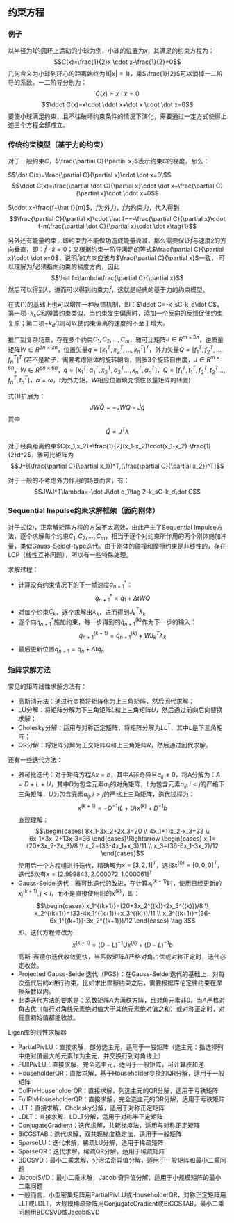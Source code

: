 ## 约束方程
### 例子
以半径为1的圆环上运动的小球为例，小球的位置为$x$，其满足的约束方程为：
$$C(x)=\frac{1}{2}x \cdot x-\frac{1}{2}=0$$
几何含义为小球到环心的距离始终为1($|x|=1$)，乘$\frac{1}{2}$可以消掉一二阶导的系数。一二阶导分别为：
$$\dot C(x)=x\cdot \dot x=0$$
$$\ddot C(x)=x\cdot \ddot x+\dot x \cdot \dot x=0$$
要使小球满足约束，且不往破坏约束条件的情况下演化，需要通过一定方式使得上述三个方程全部成立。

### 传统约束模型（基于力的约束）
对于一般约束$C$，$\frac{\partial C}{\partial x}$表示约束$C$的梯度，那么：

$$\dot C(x)=\frac{\partial C}{\partial x}\cdot \dot x=0\$$
$$\ddot C(x)=\frac{\partial \dot C}{\partial x}\cdot \dot x+\frac{\partial C}{\partial x}\cdot \ddot x=0$$

$\ddot x=\frac{f+\hat f}{m}$，$f$为外力，$\hat f$为约束力，代入得到
$$\frac{\partial C}{\partial x}\cdot \hat f==-\frac{\partial C}{\partial x}\cdot f-m\frac{\partial \dot C}{\partial x}\cdot \dot x\tag{1}$$

另外还有能量约束，即约束力不能做功造成能量衰减，那么需要保证$\hat f$与速度$\dot x$的方向垂直，即：$\hat f \cdot \dot x=0$；又根据约束一阶导满足的等式$\frac{\partial C}{\partial x}\cdot \dot x=0$，说明$\hat f$的方向应该与$\frac{\partial C}{\partial x}$一致，
可以理解为$\hat f$必须指向约束的梯度方向，因此
$$\hat f=\lambda\frac{\partial C}{\partial x}$$
然后可以得到$\lambda$，进而可以得到约束力$\hat f$，这就是经典的基于力的约束模型。

在式(1)的基础上也可以增加一种反馈机制，即：$\ddot C=-k_sC-k_d\dot C$，第一项$-k_sC$和弹簧约束类似，当约束发生偏离时，添加一个反向的反馈促使约束复原；第二项$-k_d\dot C$则可以使约束偏离的速度的不至于增大。

推广到复杂场景，存在多个约束$C_1,C_2,...,C_m$，雅可比矩阵$J\in R^{m\times 3n}$，逆质量矩阵$W\in R^{3n\times 3n}$，位置矢量$q=[x_1^T,x_2^T,...,x_n^T]^T$，外力矢量$Q=[f_1^T,f_2^T,...,f_n^T]^T$ (若不是粒子，需要考虑刚体的旋转朝向，则多3个旋转自由度，$J\in R^{m\times 6n}$，$W\in R^{6n\times 6n}$，$q=[x_1^T,\alpha_1^T,x_2^T,\alpha_2^T...,x_n^T,\alpha_n^T]$，$Q=[f_1^T,t_1^T,f_2^T,t_2^T...,f_n^T,t_n^T]$，$\dot \alpha=\omega$，$t$为外力矩，$W$相应位置填充惯性张量矩阵的转置)

式(1)扩展为：
$$JW\hat Q=-JWQ-\dot J\dot q$$
其中
$$\hat Q=J^T\lambda$$

对于经典距离约束$C(x_1,x_2)=\frac{1}{2}(x_1-x_2)\cdot(x_1-x_2)-\frac{1}{2}d^2$，雅可比矩阵为
$$J=[(\frac{\partial C}{\partial x_1})^T,(\frac{\partial C}{\partial x_2})^T]$$

对于一般的不考虑外力作用的场景而言，有：
$$JWJ^T\lambda=-\dot J\dot q_1\tag 2-k_sC-k_d\dot C$$

### Sequential Impulse约束求解框架（面向刚体）
对于式(2)，正常解矩阵方程的方法不太高效，由此产生了Sequential Impulse方法，逐个求解每个约束$C_1,C_2,...,C_m$，相当于逐个对约束所作用的两个刚体施加冲量，类似Gauss-Seidel-type迭代。由于刚体的碰撞和摩擦约束是非线性的，存在LCP（线性互补问题），所以有一些特殊处理。

求解过程：
- 计算没有约束情况下的下一帧速度$\dot q_{n+1}^*$：
  $$\dot q_{n+1}^*=\dot q_1+\Delta tWQ$$
- 对每个约束$C_k$，逐个求解出$\lambda_k$，进而得到$J_k^T\lambda_k$
- 逐个向$\dot q_{n+1}^*$施加约束，每一步得到的$\dot q_{n+1}^{(k)}$作为下一步的输入：
  $$\dot q_{n+1}^{(k+1)}=\dot q_{n+1}^{(k)}+WJ_k^T\lambda_k$$
- 最后更新位置$q_{n+1}=q_n+\Delta t\dot q_n$

### 矩阵求解方法
常见的矩阵线性求解方法有：
- 高斯消元法：通过行变换将矩阵化为上三角矩阵，然后回代求解；
- LU分解：将矩阵分解为下三角矩阵$L$和上三角矩阵$U$，然后通过前向后向替换求解；
- Cholesky分解：适用与对称正定矩阵，将矩阵分解为$LL^T$，其中$L$是下三角矩阵；
- QR分解：将矩阵分解为正交矩阵$Q$和上三角矩阵$R$，然后通过回代求解。

还有一些迭代方法：

- 雅可比迭代：对于矩阵方程$Ax=b$，其中$A$非奇异且$a_{ii}\neq 0$，将A分解为：$A=D+L+U$，其中$D$为包含元素$a_{ii}$的对角矩阵，$L$为包含元素$a_{ij},i<j$的严格下三角矩阵，$U$为包含元素$a_{ij},i>j$的严格上三角矩阵，迭代过程为：
  $$x^{(k+1)}=-D^{-1}(L+U)x^{(k)}+D^{-1}b$$
  直观理解：
  $$\begin{cases}
  8x_1-3x_2+2x_3=20 \\
  4x_1+11x_2-x_3=33 \\
  6x_1+3x_2+13x_3=36
  \end{cases}\Rightarrow
  \begin{cases}
  x_1=(20+3x_2-2x_3)/8 \\
  x_2=(33-4x_1+x_3)/11 \\
  x_3=(36-6x_1-3x_2)/12
  \end{cases}$$
  使用后一个方程组进行迭代，精确解为$x=[3,2,1]^T$，选择$x^{(0)}=[0,0,0]^T$，迭代5次有$x=[2.999843,2.000072,1.000061]^T$
- Gauss-Seidel迭代：雅可比迭代的改进，在计算$x_i^{(k+1)}$时，使用已经更新的$x_j^{(k+1)},j<i$，而不是直接使用旧的$x^{(k)}$，即：
  $$\begin{cases}
  x_1^{(k+1)}=(20+3x_2^{(k)}-2x_3^{(k)})/8 \\
  x_2^{(k+1)}=(33-4x_1^{(k+1)}+x_3^{(k)})/11 \\
  x_3^{(k+1)}=(36-6x_1^{(k+1)}-3x_2^{(k+1)})/12
  \end{cases} \tag 3$$
  即，迭代方程修改为：
  $$x^{(k+1)}=(D-L)^{-1}Ux^{(k)}+(D-L)^{-1}b$$
  高斯-赛德尔迭代收敛更快，当系数矩阵$A$严格对角占优或对称正定时，迭代必定收敛。
- Projected Gauss-Seidel迭代（PGS）：在Gauss-Seidel迭代的基础上，对每次迭代后的$x$进行约束，比如求出摩擦约束之后，需要根据库伦定律约束在摩擦系数以内。
- 此类迭代方法的要求是：系数矩阵$A$为满秩方阵，且对角元素非0。当$A$严格对角占优（每行对角线元素绝对值大于其他元素绝对值之和）或对称正定时，对任意初始值都能收敛。

Eigen库的线性求解器
- PartialPivLU：直接求解，部分选主元，适用于一般矩阵（选主元：指选择列中绝对值最大的元素作为主元，并交换行到对角线上）
- FUllPivLU：直接求解，完全选主元，适用于一般矩阵，可计算秩和逆
- HouseholderQR：直接求解，基于Householder变换的QR分解，适用于一般矩阵
- ColPivHouseholderQR：直接求解，列选主元的QR分解，适用于亏秩矩阵
- FullPivHouseholderQR：直接求解，完全选主元的QR分解，适用于亏秩矩阵
- LLT：直接求解，Cholesky分解，适用于对称正定矩阵
- LDLT：直接求解，LDLT分解，适用于对称半正定矩阵
- ConjugateGradient：迭代求解，共轭梯度法，适用与对称正定矩阵
- BiCGSTAB：迭代求解，双共轭梯度稳定法，适用于一般矩阵
- SparseLU：迭代求解，稀疏LU分解，适用于稀疏矩阵
- SparseQR：迭代求解，稀疏QR分解，适用于稀疏矩阵
- BDCSVD：最小二乘求解，分治法奇异值分解，适用于一般矩阵和最小二乘问题
- JacobiSVD：最小二乘求解，Jacobi奇异值分解，适用于小规模矩阵的最小二乘问题
- 一般而言，小型密集矩阵用PartialPivLU或HouseholderQR，对称正定矩阵用LLT或LDLT，大规模稀疏矩阵用ConjugateGradient或BiCGSTAB，最小二乘问题用BDCSVD或JacobiSVD
